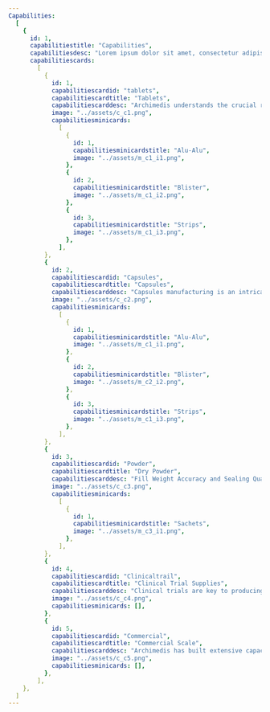 ```yaml
---
Capabilities:
  [
    {
      id: 1,
      capabilitiestitle: "Capabilities",
      capabilitiesdesc: "Lorem ipsum dolor sit amet, consectetur adipiscing elit. Nunc odio in et, lectus sit lorem id integer",
      capabilitiescards:
        [
          {
            id: 1,
            capabilitiescardid: "tablets",
            capabilitiescardtitle: "Tablets",
            capabilitiescarddesc: "Archimedis understands the crucial role every parameter – size and shape, coating and thickness – plays in the stability and effectiveness of a tablet. Our R&D and manufacturing departments work diligently to achieve the accurate molecular formulation, preserving the complete potential of the medicine.",
            image: "../assets/c_c1.png",
            capabilitiesminicards:
              [
                {
                  id: 1,
                  capabilitiesminicardstitle: "Alu-Alu",
                  image: "../assets/m_c1_i1.png",
                },
                {
                  id: 2,
                  capabilitiesminicardstitle: "Blister",
                  image: "../assets/m_c1_i2.png",
                },
                {
                  id: 3,
                  capabilitiesminicardstitle: "Strips",
                  image: "../assets/m_c1_i3.png",
                },
              ],
          },
          {
            id: 2,
            capabilitiescardid: "Capsules",
            capabilitiescardtitle: "Capsules",
            capabilitiescarddesc: "Capsules manufacturing is an intricate process that must include proficiency and expertise in parameters like the toughness and thickness of the capsule, coloring, preservation, lubrication, and surface treatment. We at Archimedis exactly attain the required specification with accuracy and sophistication that is achieved through advanced equipment.",
            image: "../assets/c_c2.png",
            capabilitiesminicards:
              [
                {
                  id: 1,
                  capabilitiesminicardstitle: "Alu-Alu",
                  image: "../assets/m_c1_i1.png",
                },
                {
                  id: 2,
                  capabilitiesminicardstitle: "Blister",
                  image: "../assets/m_c2_i2.png",
                },
                {
                  id: 3,
                  capabilitiesminicardstitle: "Strips",
                  image: "../assets/m_c1_i3.png",
                },
              ],
          },
          {
            id: 3,
            capabilitiescardid: "Powder",
            capabilitiescardtitle: "Dry Powder",
            capabilitiescarddesc: "Fill Weight Accuracy and Sealing Quality are the ultimate quantifiers of a dry powder sachet’s stability. Archimedis hosts a state-of-the-art Pakona Horizontal Filling machine that imparts important characteristics to the products, such as Accuracy of Fill Weight, Four- side Leak-proof Sealing, Wide Range of Fill Weight - 1 to 50 grams",
            image: "../assets/c_c3.png",
            capabilitiesminicards:
              [
                {
                  id: 1,
                  capabilitiesminicardstitle: "Sachets",
                  image: "../assets/m_c3_i1.png",
                },
              ],
          },
          {
            id: 4,
            capabilitiescardid: "Clinicaltrail",
            capabilitiescardtitle: "Clinical Trial Supplies",
            capabilitiescarddesc: "Clinical trials are key to producing new innovative medicine . Archimedis clinical trial supply process ensures your study drug is where you need it  and when you need it.",
            image: "../assets/c_c4.png",
            capabilitiesminicards: [],
          },
          {
            id: 5,
            capabilitiescardid: "Commercial",
            capabilitiescardtitle: "Commercial Scale",
            capabilitiescarddesc: "Archimedis has built extensive capacity to manufacture commercial scale batches of any volume. We are backed by a robust mechanism that maintains the accuracy of formulation, while ensuring a swift pace of manufacturing. Devoid of human intervention, the system also blocks any impurity from entering into the medicines.",
            image: "../assets/c_c5.png",
            capabilitiesminicards: [],
          },
        ],
    },
  ]
---
```


